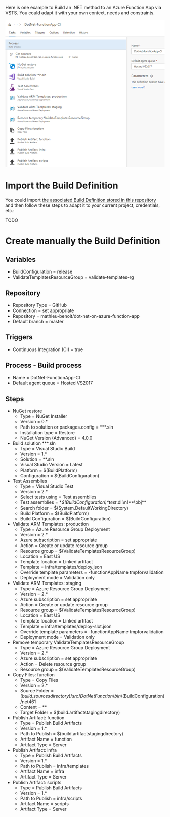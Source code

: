 Here is one example to Build an .NET method to an Azure Function App via VSTS. You could adapt it with your own context, needs and constraints.

![Build Overview](/docs/imgs/DotNet-FunctionApp-CI.PNG)

# Import the Build Definition

You could import [the associated Build Definition stored in this repository](/vsts/DotNet-FunctionApp-CI.json) and then follow these steps to adapt it to your current project, credentials, etc.:

TODO

# Create manually the Build Definition

## Variables
- BuildConfiguration = release
- ValidateTemplatesResourceGroup = validate-templates-rg

## Repository
- Repository Type = GitHub
- Connection = set appropriate
- Repository = mathieu-benoit/dot-net-on-azure-function-app
- Default branch = master

## Triggers
- Continuous Integration (CI) = true

## Process - Build process
- Name = DotNet-FunctionApp-CI
- Default agent queue = Hosted VS2017

## Steps 
- NuGet restore
  - Type = NuGet Installer
  - Version = 0.*
  - Path to solution or packages.config = **\*.sln
  - Installation type = Restore
  - NuGet Version (Advanced) = 4.0.0
- Build solution **\*.sln
  - Type = Visual Studio Build
  - Version = 1.*
  - Solution = **\.sln
  - Visual Studio Version = Latest
  - Platform = $(BuildPlatform)
  - Configuration = $(BuildConfiguration)
- Test Assemblies
  - Type = Visual Studio Test
  - Version = 2.*
  - Select tests using = Test assemblies
  - Test assemblies = \**\$(BuildConfiguration)\*test*.dll\n!**\obj\**
  - Search folder = $(System.DefaultWorkingDirectory)
  - Build Platform = $(BuildPlatform)
  - Build Configuration = $(BuildConfiguration)
- Validate ARM Templates: production
  - Type = Azure Resource Group Deployment
  - Version = 2.*
  - Azure subscription = set appropriate
  - Action = Create or update resource group
  - Resource group = $(ValidateTemplatesResourceGroup)
  - Location = East US
  - Template location = Linked artifact
  - Template = infra/templates/deploy.json
  - Override template parameters = -functionAppName tmpforvalidation
  - Deployment mode = Validation only
- Validate ARM Templates: staging
  - Type = Azure Resource Group Deployment
  - Version = 2.*
  - Azure subscription = set appropriate
  - Action = Create or update resource group
  - Resource group = $(ValidateTemplatesResourceGroup)
  - Location = East US
  - Template location = Linked artifact
  - Template = infra/templates/deploy-slot.json
  - Override template parameters = -functionAppName tmpforvalidation
  - Deployment mode = Validation only
- Remove temporary ValidateTemplatesResourceGroup
  - Type = Azure Resource Group Deployment
  - Version = 2.*
  - Azure subscription = set appropriate
  - Action = Delete resource group
  - Resource group = $(ValidateTemplatesResourceGroup)
- Copy Files: function
  - Type = Copy Files
  - Version = 2.*
  - Source Folder = $(build.sourcesdirectory)/src/DotNetFunction/bin/$(BuildConfiguration)/net461
  - Content = **
  - Target Folder = $(build.artifactstagingdirectory)
- Publish Artifact: function
  - Type = Publish Build Artifacts
  - Version = 1.*
  - Path to Publish = $(build.artifactstagingdirectory)
  - Artifact Name = function
  - Artifact Type = Server
- Publish Artifact: infra
  - Type = Publish Build Artifacts
  - Version = 1.*
  - Path to Publish = infra/templates
  - Artifact Name = infra
  - Artifact Type = Server
- Publish Artifact: scripts
  - Type = Publish Build Artifacts
  - Version = 1.*
  - Path to Publish = infra/scripts
  - Artifact Name = scripts
  - Artifact Type = Server